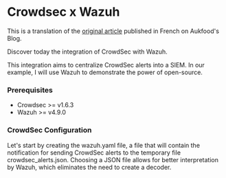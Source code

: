# Crowdsec x Wazuh

This is a translation of the [original article](https://www.aukfood.fr/wazuh-x-crowdsec/) published in French on Aukfood's Blog.

Discover today the integration of CrowdSec with Wazuh.

This integration aims to centralize CrowdSec alerts into a SIEM. In our example, I will use Wazuh to demonstrate the power of open-source.

### Prerequisites
- Crowdsec >= v1.6.3
- Wazuh >= v4.9.0

### CrowdSec Configuration
Let's start by creating the wazuh.yaml file, a file that will contain the notification for sending CrowdSec alerts to the temporary file crowdsec_alerts.json. Choosing a JSON file allows for better interpretation by Wazuh, which eliminates the need to create a decoder.
